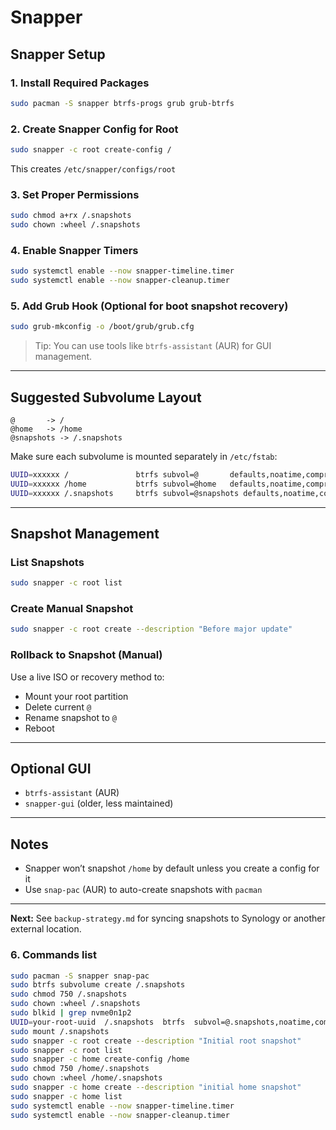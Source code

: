 # Snapper 

## Snapper Setup 

### 1. Install Required Packages
```bash
sudo pacman -S snapper btrfs-progs grub grub-btrfs
```

### 2. Create Snapper Config for Root
```bash
sudo snapper -c root create-config /
```
This creates `/etc/snapper/configs/root`

### 3. Set Proper Permissions
```bash
sudo chmod a+rx /.snapshots
sudo chown :wheel /.snapshots
```

### 4. Enable Snapper Timers
```bash
sudo systemctl enable --now snapper-timeline.timer
sudo systemctl enable --now snapper-cleanup.timer
```

### 5. Add Grub Hook (Optional for boot snapshot recovery)
```bash
sudo grub-mkconfig -o /boot/grub/grub.cfg
```

> Tip: You can use tools like `btrfs-assistant` (AUR) for GUI management.

---

## Suggested Subvolume Layout
```
@       -> /
@home   -> /home
@snapshots -> /.snapshots
```

Make sure each subvolume is mounted separately in `/etc/fstab`:
```bash
UUID=xxxxxx /               btrfs subvol=@       defaults,noatime,compress=zstd 0 1
UUID=xxxxxx /home           btrfs subvol=@home   defaults,noatime,compress=zstd 0 2
UUID=xxxxxx /.snapshots     btrfs subvol=@snapshots defaults,noatime,compress=zstd 0 2
```

---

## Snapshot Management

### List Snapshots
```bash
sudo snapper -c root list
```

### Create Manual Snapshot
```bash
sudo snapper -c root create --description "Before major update"
```

### Rollback to Snapshot (Manual)
Use a live ISO or recovery method to:
- Mount your root partition
- Delete current `@`
- Rename snapshot to `@`
- Reboot

---

## Optional GUI
- `btrfs-assistant` (AUR)
- `snapper-gui` (older, less maintained)

---

## Notes
- Snapper won’t snapshot `/home` by default unless you create a config for it
- Use `snap-pac` (AUR) to auto-create snapshots with `pacman`

---

**Next:** See `backup-strategy.md` for syncing snapshots to Synology or another external location.


### 6. Commands list
```bash
sudo pacman -S snapper snap-pac
sudo btrfs subvolume create /.snapshots
sudo chmod 750 /.snapshots
sudo chown :wheel /.snapshots
sudo blkid | grep nvme0n1p2
UUID=your-root-uuid  /.snapshots  btrfs  subvol=@.snapshots,noatime,compress=zstd:3  0 0
sudo mount /.snapshots
sudo snapper -c root create --description "Initial root snapshot"
sudo snapper -c root list
sudo snapper -c home create-config /home
sudo chmod 750 /home/.snapshots
sudo chown :wheel /home/.snapshots
sudo snapper -c home create --description "initial home snapshot"
sudo snapper -c home list
sudo systemctl enable --now snapper-timeline.timer
sudo systemctl enable --now snapper-cleanup.timer
```

